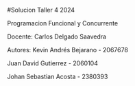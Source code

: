 #Solucion Taller 4 2024 

Programacion Funcional y Concurrente

Docente: Carlos Delgado Saavedra

Autores: 
Kevin Andrés Bejarano - 2067678

Juan David Gutierrez - 2060104

Johan Sebastian Acosta - 2380393





